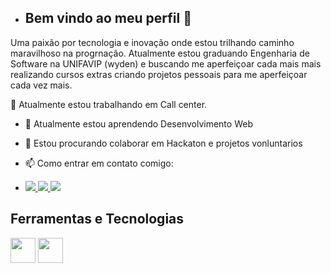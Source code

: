 
- ## Bem vindo ao meu perfil  👋

Uma paixão por tecnologia e inovação onde estou trilhando caminho maravilhoso na progrnação.
Atualmente estou graduando Engenharia de Software na UNIFAVIP (wyden) e buscando me aperfeiçoar cada mais mais realizando cursos extras  criando projetos pessoais para me aperfeiçoar cada vez mais.


🔭 Atualmente estou trabalhando em Call center.
- 🌱 Atualmente estou aprendendo Desenvolvimento Web
- 👯 Estou procurando colaborar em Hackaton e projetos vonluntarios
- 📫 Como entrar em contato comigo:
- <div>

  <a href="https://www.instagram.com/_orlandinho99/" target="_blank"><img loading="lazy" src="https://img.shields.io/badge/-Instagram-%23E4405F?style=for-the-        
    badge&logo=instagram&logoColor=white" target="_blank">
  </a>
  <a href = "orlandopaulo817@gmail.com"><img loading="lazy" src="https://img.shields.io/badge/Gmail-D14836?style=for-the-badge&logo=gmail&logoColor=white" target="_blank">    </a>
  <a href="https://www.linkedin.com/in/orlando-paulo-98b83b250" target="_blank"><img loading="lazy" src="https://img.shields.io/badge/-LinkedIn-%230077B5?style=for-the-          badge&logo=linkedin&logoColor=white" target="_blank"></a>   
  </div>

## Ferramentas e Tecnologias

<img loading="lazy" src="https://cdn.jsdelivr.net/gh/devicons/devicon/icons/git/git-original.svg" width="40" height="40"/> 
<img loading="lazy" src="https://cdn.jsdelivr.net/gh/devicons/devicon/icons/git/git-original.svg" width="40" height="40"/> 


